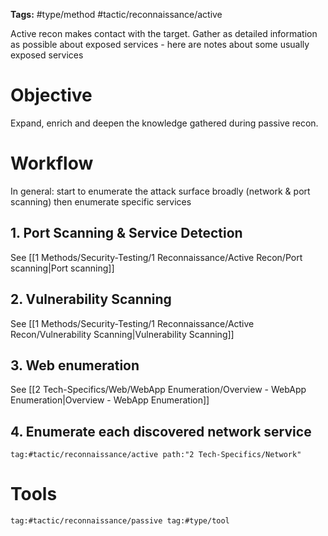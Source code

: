 **Tags:** #type/method #tactic/reconnaissance/active 

Active recon makes contact with the target.
Gather as detailed information as possible about exposed services - here are notes about some usually exposed services
# Objective
Expand, enrich and deepen the knowledge gathered during passive recon.
# Workflow
In general: start to enumerate the attack surface broadly (network &  port scanning)
then enumerate specific services
## 1. Port Scanning & Service Detection
See [[1 Methods/Security-Testing/1 Reconnaissance/Active Recon/Port scanning|Port scanning]]
## 2. Vulnerability Scanning
See [[1 Methods/Security-Testing/1 Reconnaissance/Active Recon/Vulnerability Scanning|Vulnerability Scanning]]
##  3. Web enumeration
See [[2 Tech-Specifics/Web/WebApp Enumeration/Overview - WebApp Enumeration|Overview - WebApp Enumeration]]
## 4. Enumerate each discovered network service
```query
tag:#tactic/reconnaissance/active path:"2 Tech-Specifics/Network"
```
# Tools
```query
tag:#tactic/reconnaissance/passive tag:#type/tool 
```









